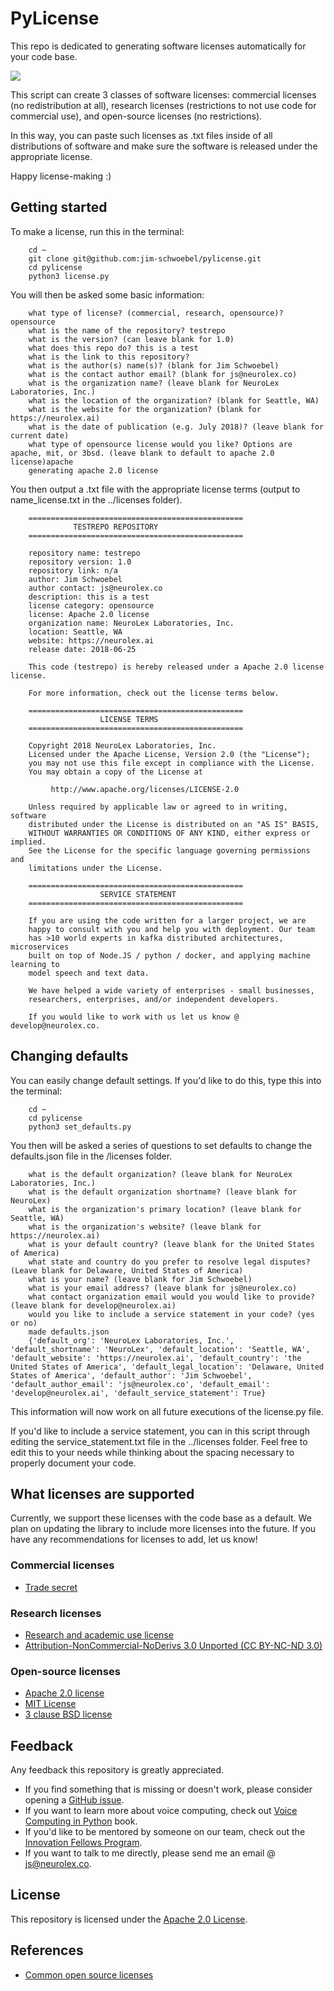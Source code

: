 # PyLicense

This repo is dedicated to generating software licenses automatically for your code base. 

![](https://media.giphy.com/media/MbHWZv6FFWDnO/giphy.gif)

This script can create 3 classes of software licenses: commercial licenses (no redistribution at all), research licenses (restrictions to not use code for commercial use), and open-source licenses (no restrictions). 

In this way, you can paste such licenses as .txt files inside of all distributions of software and make sure the software is released under the appropriate license.

Happy license-making :) 

## Getting started 

To make a license, run this in the terminal:
        
        cd ~
        git clone git@github.com:jim-schwoebel/pylicense.git
        cd pylicense
        python3 license.py

You will then be asked some basic information:

        what type of license? (commercial, research, opensource)? opensource
        what is the name of the repository? testrepo
        what is the version? (can leave blank for 1.0)
        what does this repo do? this is a test
        what is the link to this repository? 
        what is the author(s) name(s)? (blank for Jim Schwoebel) 
        what is the contact author email? (blank for js@neurolex.co) 
        what is the organization name? (leave blank for NeuroLex Laboratories, Inc.) 
        what is the location of the organization? (blank for Seattle, WA)
        what is the website for the organization? (blank for https://neurolex.ai)
        what is the date of publication (e.g. July 2018)? (leave blank for current date) 
        what type of opensource license would you like? Options are apache, mit, or 3bsd. (leave blank to default to apache 2.0 license)apache
        generating apache 2.0 license

You then output a .txt file with the appropriate license terms (output to name_license.txt in the ../licenses folder). 

        ================================================ 
                  TESTREPO REPOSITORY                     
        ================================================ 

        repository name: testrepo 
        repository version: 1.0 
        repository link: n/a 
        author: Jim Schwoebel 
        author contact: js@neurolex.co 
        description: this is a test 
        license category: opensource 
        license: Apache 2.0 license 
        organization name: NeuroLex Laboratories, Inc. 
        location: Seattle, WA 
        website: https://neurolex.ai 
        release date: 2018-06-25 

        This code (testrepo) is hereby released under a Apache 2.0 license license. 

        For more information, check out the license terms below. 

        ================================================ 
                        LICENSE TERMS                      
        ================================================ 

        Copyright 2018 NeuroLex Laboratories, Inc. 
        Licensed under the Apache License, Version 2.0 (the "License"); 
        you may not use this file except in compliance with the License. 
        You may obtain a copy of the License at 

             http://www.apache.org/licenses/LICENSE-2.0 

        Unless required by applicable law or agreed to in writing, software 
        distributed under the License is distributed on an "AS IS" BASIS, 
        WITHOUT WARRANTIES OR CONDITIONS OF ANY KIND, either express or implied. 
        See the License for the specific language governing permissions and 
        limitations under the License. 

        ================================================ 
                        SERVICE STATEMENT                    
        ================================================ 

        If you are using the code written for a larger project, we are 
        happy to consult with you and help you with deployment. Our team 
        has >10 world experts in kafka distributed architectures, microservices 
        built on top of Node.JS / python / docker, and applying machine learning to 
        model speech and text data. 

        We have helped a wide variety of enterprises - small businesses, 
        researchers, enterprises, and/or independent developers. 

        If you would like to work with us let us know @ develop@neurolex.co. 

## Changing defaults 

You can easily change default settings. If you'd like to do this, type this into the terminal:

        cd ~
        cd pylicense
        python3 set_defaults.py

You then will be asked a series of questions to set defaults to change the defaults.json file in the /licenses folder. 

        what is the default organization? (leave blank for NeuroLex Laboratories, Inc.) 
        what is the default organization shortname? (leave blank for NeuroLex) 
        what is the organization's primary location? (leave blank for Seattle, WA) 
        what is the organization's website? (leave blank for https://neurolex.ai) 
        what is your default country? (leave blank for the United States of America) 
        what state and country do you prefer to resolve legal disputes? (Leave blank for Delaware, United States of America) 
        what is your name? (leave blank for Jim Schwoebel)
        what is your email address? (leave blank for js@neurolex.co) 
        what contact organization email would you would like to provide? (leave blank for develop@neurolex.ai) 
        would you like to include a service statement in your code? (yes or no)
        made defaults.json
        {'default_org': 'NeuroLex Laboratories, Inc.', 'default_shortname': 'NeuroLex', 'default_location': 'Seattle, WA', 'default_website': 'https://neurolex.ai', 'default_country': 'the United States of America', 'default_legal_location': 'Delaware, United States of America', 'default_author': 'Jim Schwoebel', 'default_author_email': 'js@neurolex.co', 'default_email': 'develop@neurolex.ai', 'default_service_statement': True}

This information will now work on all future executions of the license.py file. 

If you'd like to include a service statement, you can in this script through editing the service_statement.txt file in the ../licenses folder. Feel free to edit this to your needs while thinking about the spacing necessary to properly document your code. 

## What licenses are supported 

Currently, we support these licenses with the code base as a default. We plan on updating the library to include more licenses into the future. If you have any recommendations for licenses to add, let us know!  

### Commercial licenses 
* [Trade secret](https://en.wikipedia.org/wiki/Trade_secret)

### Research licenses 
* [Research and academic use license](https://www.audeering.com/research-and-open-source/files/openSMILE-open-source-license.txt)
* [Attribution-NonCommercial-NoDerivs 3.0 Unported (CC BY-NC-ND 3.0)](https://creativecommons.org/licenses/by-nc-nd/3.0/)

### Open-source licenses 
* [Apache 2.0 license](http://www.apache.org/licenses/LICENSE-2.0)
* [MIT License](https://opensource.org/licenses/MIT)
* [3 clause BSD license](https://opensource.org/licenses/BSD-3-Clause)

## Feedback
Any feedback this repository is greatly appreciated. 
* If you find something that is missing or doesn't work, please consider opening a [GitHub issue](https://github.com/jim-schwoebel/pylicense/issues).
* If you want to learn more about voice computing, check out [Voice Computing in Python](https://github.com/jim-schwoebel/voicebook) book.
* If you'd like to be mentored by someone on our team, check out the [Innovation Fellows Program](http://neurolex.ai/research).
* If you want to talk to me directly, please send me an email @ js@neurolex.co. 

## License
This repository is licensed under the [Apache 2.0 License](https://www.apache.org/licenses/LICENSE-2.0).

## References
* [Common open source licenses](https://choosealicense.com/licenses/)
